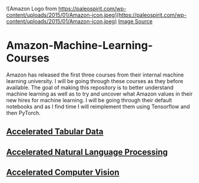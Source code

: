 ![Amazon Logo from https://paleospirit.com/wp-content/uploads/2015/01/Amazon-icon.jpeg](https://paleospirit.com/wp-content/uploads/2015/01/Amazon-icon.jpeg)
[Image Source](https://paleospirit.com/sweetpaleo/amazon-icon/)

# Amazon-Machine-Learning-Courses
Amazon has released the first three courses from their internal machine learning university. I will be going through these courses as they before available. The goal of making this repository is
 to better understand machine learning as well as to try and uncover what Amazon values in their new hires for machine learning. I will be going through their default notebooks and as I find time
 I will reimplement them using Tensorflow and then PyTorch.


## [Accelerated Tabular Data](https://github.com/Jadams29/Amazon-Machine-Learning-Course/tree/master/Accelerated%20Tabular%20Data)
 
 
## [Accelerated Natural Language Processing](https://github.com/Jadams29/Amazon-Machine-Learning-Course/tree/master/Accelerated%20Natural%20Language%20Processing)


## [Accelerated Computer Vision](https://github.com/Jadams29/Amazon-Machine-Learning-Course/tree/master/Accelerated%20Computer%20Vision)
 
